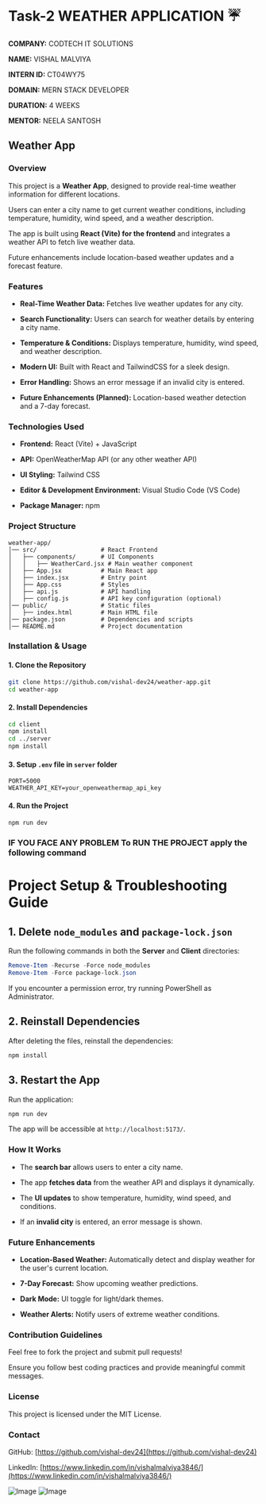 # Task-2 WEATHER APPLICATION ☔

**COMPANY:** CODTECH IT SOLUTIONS  

**NAME:** VISHAL MALVIYA  

**INTERN ID:** CT04WY75  

**DOMAIN:** MERN STACK DEVELOPER  

**DURATION:** 4 WEEKS  

**MENTOR:** NEELA SANTOSH  

## Weather App

### Overview

This project is a **Weather App**, designed to provide real-time weather information for different locations. 

Users can enter a city name to get current weather conditions, including temperature, humidity, wind speed, and a weather description. 

The app is built using **React (Vite) for the frontend** and integrates a weather API to fetch live weather data. 

Future enhancements include location-based weather updates and a forecast feature. 

### Features

- **Real-Time Weather Data:** Fetches live weather updates for any city.  

- **Search Functionality:** Users can search for weather details by entering a city name.  

- **Temperature & Conditions:** Displays temperature, humidity, wind speed, and weather description.  

- **Modern UI:** Built with React and TailwindCSS for a sleek design.  

- **Error Handling:** Shows an error message if an invalid city is entered.  

- **Future Enhancements (Planned):** Location-based weather detection and a 7-day forecast.  

### Technologies Used

- **Frontend:** React (Vite) + JavaScript  

- **API:** OpenWeatherMap API (or any other weather API)  

- **UI Styling:** Tailwind CSS  

- **Editor & Development Environment:** Visual Studio Code (VS Code)  

- **Package Manager:** npm  

### Project Structure

```
weather-app/
│── src/                  # React Frontend
│   ├── components/       # UI Components
│   │   ├── WeatherCard.jsx # Main weather component
│   ├── App.jsx           # Main React app
│   ├── index.jsx         # Entry point
│   ├── App.css           # Styles
│   ├── api.js            # API handling
│   ├── config.js         # API key configuration (optional)
│── public/               # Static files
│   ├── index.html        # Main HTML file
│── package.json          # Dependencies and scripts
│── README.md             # Project documentation
```

### Installation & Usage

#### 1. Clone the Repository

```sh
git clone https://github.com/vishal-dev24/weather-app.git
cd weather-app
```

#### 2. Install Dependencies

```sh
cd client  
npm install  
cd ../server  
npm install  
```

#### 3. Setup `.env` file in `server` folder

```env
PORT=5000  
WEATHER_API_KEY=your_openweathermap_api_key  
```

#### 4. Run the Project

```sh
npm run dev
```

### IF YOU FACE ANY PROBLEM To RUN THE PROJECT apply the following command

# Project Setup & Troubleshooting Guide

## 1. Delete `node_modules` and `package-lock.json`
Run the following commands in both the **Server** and **Client** directories:

```powershell
Remove-Item -Recurse -Force node_modules
Remove-Item -Force package-lock.json
```
If you encounter a permission error, try running PowerShell as Administrator.

## 2. Reinstall Dependencies
After deleting the files, reinstall the dependencies:

```powershell
npm install
```

## 3. Restart the App
Run the application:

```powershell
npm run dev
```

The app will be accessible at `http://localhost:5173/`.  

### How It Works

- The **search bar** allows users to enter a city name.  

- The app **fetches data** from the weather API and displays it dynamically.  

- The **UI updates** to show temperature, humidity, wind speed, and conditions.  

- If an **invalid city** is entered, an error message is shown.  

### Future Enhancements

- **Location-Based Weather:** Automatically detect and display weather for the user's current location.  

- **7-Day Forecast:** Show upcoming weather predictions.  

- **Dark Mode:** UI toggle for light/dark themes.  

- **Weather Alerts:** Notify users of extreme weather conditions.  

### Contribution Guidelines

Feel free to fork the project and submit pull requests! 

Ensure you follow best coding practices and provide meaningful commit messages.  

### License

This project is licensed under the MIT License.  

### Contact

GitHub: [https://github.com/vishal-dev24](https://github.com/vishal-dev24)  

LinkedIn: [https://www.linkedin.com/in/vishalmalviya3846/](https://www.linkedin.com/in/vishalmalviya3846/)  

![Image](https://github.com/user-attachments/assets/ed67c060-4356-484e-b029-4d6832dd50ec)
![Image](https://github.com/user-attachments/assets/1e554890-2937-4b41-8e72-081236f659f1)
